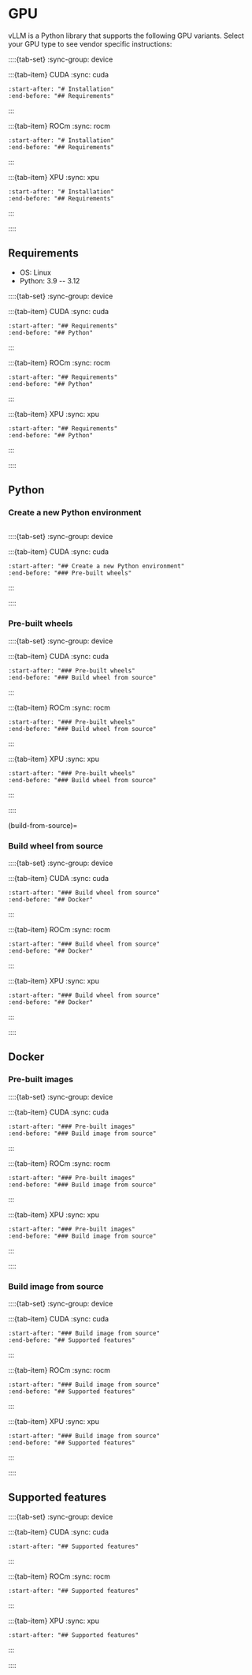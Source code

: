 # GPU

vLLM is a Python library that supports the following GPU variants. Select your GPU type to see vendor specific instructions:

::::{tab-set}
:sync-group: device

:::{tab-item} CUDA
:sync: cuda

```{include} cuda.inc.md
:start-after: "# Installation"
:end-before: "## Requirements"
```

:::

:::{tab-item} ROCm
:sync: rocm

```{include} rocm.inc.md
:start-after: "# Installation"
:end-before: "## Requirements"
```

:::

:::{tab-item} XPU
:sync: xpu

```{include} xpu.inc.md
:start-after: "# Installation"
:end-before: "## Requirements"
```

:::

::::

## Requirements

- OS: Linux
- Python: 3.9 -- 3.12

::::{tab-set}
:sync-group: device

:::{tab-item} CUDA
:sync: cuda

```{include} cuda.inc.md
:start-after: "## Requirements"
:end-before: "## Python"
```

:::

:::{tab-item} ROCm
:sync: rocm

```{include} rocm.inc.md
:start-after: "## Requirements"
:end-before: "## Python"
```

:::

:::{tab-item} XPU
:sync: xpu

```{include} xpu.inc.md
:start-after: "## Requirements"
:end-before: "## Python"
```

:::

::::

## Python

### Create a new Python environment

```{include} ../python_env_setup.inc.md
```

::::{tab-set}
:sync-group: device

:::{tab-item} CUDA
:sync: cuda

```{include} cuda.inc.md
:start-after: "## Create a new Python environment"
:end-before: "### Pre-built wheels"
```

:::

::::

### Pre-built wheels

::::{tab-set}
:sync-group: device

:::{tab-item} CUDA
:sync: cuda

```{include} cuda.inc.md
:start-after: "### Pre-built wheels"
:end-before: "### Build wheel from source"
```

:::

:::{tab-item} ROCm
:sync: rocm

```{include} rocm.inc.md
:start-after: "### Pre-built wheels"
:end-before: "### Build wheel from source"
```

:::

:::{tab-item} XPU
:sync: xpu

```{include} xpu.inc.md
:start-after: "### Pre-built wheels"
:end-before: "### Build wheel from source"
```

:::

::::

(build-from-source)=

### Build wheel from source

::::{tab-set}
:sync-group: device

:::{tab-item} CUDA
:sync: cuda

```{include} cuda.inc.md
:start-after: "### Build wheel from source"
:end-before: "## Docker"
```

:::

:::{tab-item} ROCm
:sync: rocm

```{include} rocm.inc.md
:start-after: "### Build wheel from source"
:end-before: "## Docker"
```

:::

:::{tab-item} XPU
:sync: xpu

```{include} xpu.inc.md
:start-after: "### Build wheel from source"
:end-before: "## Docker"
```

:::

::::

## Docker

### Pre-built images

::::{tab-set}
:sync-group: device

:::{tab-item} CUDA
:sync: cuda

```{include} cuda.inc.md
:start-after: "### Pre-built images"
:end-before: "### Build image from source"
```

:::

:::{tab-item} ROCm
:sync: rocm

```{include} rocm.inc.md
:start-after: "### Pre-built images"
:end-before: "### Build image from source"
```

:::

:::{tab-item} XPU
:sync: xpu

```{include} xpu.inc.md
:start-after: "### Pre-built images"
:end-before: "### Build image from source"
```

:::

::::

### Build image from source

::::{tab-set}
:sync-group: device

:::{tab-item} CUDA
:sync: cuda

```{include} cuda.inc.md
:start-after: "### Build image from source"
:end-before: "## Supported features"
```

:::

:::{tab-item} ROCm
:sync: rocm

```{include} rocm.inc.md
:start-after: "### Build image from source"
:end-before: "## Supported features"
```

:::

:::{tab-item} XPU
:sync: xpu

```{include} xpu.inc.md
:start-after: "### Build image from source"
:end-before: "## Supported features"
```

:::

::::

## Supported features

::::{tab-set}
:sync-group: device

:::{tab-item} CUDA
:sync: cuda

```{include} cuda.inc.md
:start-after: "## Supported features"
```

:::

:::{tab-item} ROCm
:sync: rocm

```{include} rocm.inc.md
:start-after: "## Supported features"
```

:::

:::{tab-item} XPU
:sync: xpu

```{include} xpu.inc.md
:start-after: "## Supported features"
```

:::

::::
